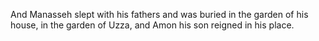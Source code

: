 And Manasseh slept with his fathers and was buried in the garden of his house, in the garden of Uzza, and Amon his son reigned in his place.
